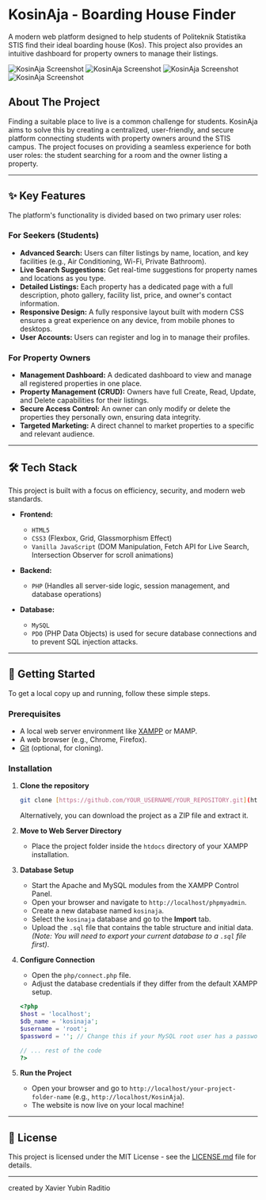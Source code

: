 # KosinAja - Boarding House Finder

A modern web platform designed to help students of Politeknik Statistika STIS find their ideal boarding house (Kos). This project also provides an intuitive dashboard for property owners to manage their listings.

![KosinAja Screenshot]()
![KosinAja Screenshot]()
![KosinAja Screenshot]()
![KosinAja Screenshot]()

## About The Project

Finding a suitable place to live is a common challenge for students. KosinAja aims to solve this by creating a centralized, user-friendly, and secure platform connecting students with property owners around the STIS campus. The project focuses on providing a seamless experience for both user roles: the student searching for a room and the owner listing a property.

---

## ✨ Key Features

The platform's functionality is divided based on two primary user roles:

### For Seekers (Students)
- **Advanced Search:** Users can filter listings by name, location, and key facilities (e.g., Air Conditioning, Wi-Fi, Private Bathroom).
- **Live Search Suggestions:** Get real-time suggestions for property names and locations as you type.
- **Detailed Listings:** Each property has a dedicated page with a full description, photo gallery, facility list, price, and owner's contact information.
- **Responsive Design:** A fully responsive layout built with modern CSS ensures a great experience on any device, from mobile phones to desktops.
- **User Accounts:** Users can register and log in to manage their profiles.

### For Property Owners
- **Management Dashboard:** A dedicated dashboard to view and manage all registered properties in one place.
- **Property Management (CRUD):** Owners have full Create, Read, Update, and Delete capabilities for their listings.
- **Secure Access Control:** An owner can only modify or delete the properties they personally own, ensuring data integrity.
- **Targeted Marketing:** A direct channel to market properties to a specific and relevant audience.

---

## 🛠️ Tech Stack

This project is built with a focus on efficiency, security, and modern web standards.

- **Frontend:**
  - `HTML5`
  - `CSS3` (Flexbox, Grid, Glassmorphism Effect)
  - `Vanilla JavaScript` (DOM Manipulation, Fetch API for Live Search, Intersection Observer for scroll animations)

- **Backend:**
  - `PHP` (Handles all server-side logic, session management, and database operations)

- **Database:**
  - `MySQL`
  - `PDO` (PHP Data Objects) is used for secure database connections and to prevent SQL injection attacks.

---

## 🚀 Getting Started

To get a local copy up and running, follow these simple steps.

### Prerequisites

- A local web server environment like [XAMPP](https://www.apachefriends.org/index.html) or MAMP.
- A web browser (e.g., Chrome, Firefox).
- [Git](https://git-scm.com/) (optional, for cloning).

### Installation

1.  **Clone the repository**
    ```bash
    git clone [https://github.com/YOUR_USERNAME/YOUR_REPOSITORY.git](https://github.com/YOUR_USERNAME/YOUR_REPOSITORY.git)
    ```
    Alternatively, you can download the project as a ZIP file and extract it.

2.  **Move to Web Server Directory**
    - Place the project folder inside the `htdocs` directory of your XAMPP installation.

3.  **Database Setup**
    - Start the Apache and MySQL modules from the XAMPP Control Panel.
    - Open your browser and navigate to `http://localhost/phpmyadmin`.
    - Create a new database named `kosinaja`.
    - Select the `kosinaja` database and go to the **Import** tab.
    - Upload the `.sql` file that contains the table structure and initial data. *(Note: You will need to export your current database to a `.sql` file first)*.

4.  **Configure Connection**
    - Open the `php/connect.php` file.
    - Adjust the database credentials if they differ from the default XAMPP setup.
    ```php
    <?php
    $host = 'localhost';
    $db_name = 'kosinaja';
    $username = 'root'; 
    $password = ''; // Change this if your MySQL root user has a password
    
    // ... rest of the code
    ?>
    ```

5.  **Run the Project**
    - Open your browser and go to `http://localhost/your-project-folder-name` (e.g., `http://localhost/KosinAja`).
    - The website is now live on your local machine!

---

## 📄 License

This project is licensed under the MIT License - see the [LICENSE.md](LICENSE.md) file for details.

---

created by Xavier Yubin Raditio
